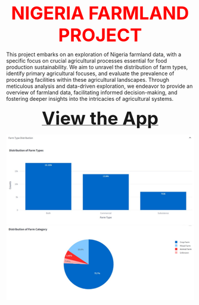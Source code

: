 <center style="color:red"><font size = 15><b>NIGERIA FARMLAND PROJECT</font></center></b>

This project embarks on an exploration of Nigeria farmland data, with a specific focus on crucial agricultural processes essential for food production sustainability. We aim to unravel the distribution of farm types, identify primary agricultural focuses, and evaluate the prevalence of processing facilities within these agricultural landscapes.
Through meticulous analysis and data-driven exploration, we endeavor to provide an overview of farmland data, facilitating informed decision-making, and fostering deeper insights into the intricacies of agricultural systems.

[<center style="color:red"><font size = 10><b>View the App</font></center></b>](https://nigeria-farmland.streamlit.app/)

![Alt text](farm_distribution.jpg)
![Alt text](farm_category.jpg)
